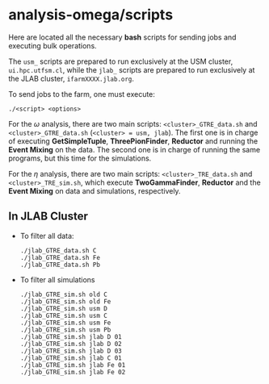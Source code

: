 analysis-omega/scripts
======================

Here are located all the necessary **bash** scripts for sending jobs and executing bulk operations.

The `usm_` scripts are prepared to run exclusively at the USM cluster, `ui.hpc.utfsm.cl`, while the `jlab_` scripts are prepared to run exclusively at the JLAB cluster, `ifarmXXXX.jlab.org`.

To send jobs to the farm, one must execute:

```
./<script> <options>
```

For the $\omega$ analysis, there are two main scripts: `<cluster>_GTRE_data.sh` and `<cluster>_GTRE_data.sh` (`<cluster> = usm, jlab`). The first one is in charge of executing **GetSimpleTuple**, **ThreePionFinder**, **Reductor** and running the **Event Mixing** on the data. The second one is in charge of running the same programs, but this time for the simulations.

For the $\eta$ analysis, there are two main scripts: `<cluster>_TRE_data.sh` and `<cluster>_TRE_sim.sh`, which execute **TwoGammaFinder**, **Reductor** and the **Event Mixing** on data and simulations, respectively.

## In JLAB Cluster

* To filter all data:

  ```
  ./jlab_GTRE_data.sh C
  ./jlab_GTRE_data.sh Fe
  ./jlab_GTRE_data.sh Pb
  ```

* To filter all simulations

  ```
  ./jlab_GTRE_sim.sh old C
  ./jlab_GTRE_sim.sh old Fe
  ./jlab_GTRE_sim.sh usm D
  ./jlab_GTRE_sim.sh usm C
  ./jlab_GTRE_sim.sh usm Fe
  ./jlab_GTRE_sim.sh usm Pb
  ./jlab_GTRE_sim.sh jlab D 01
  ./jlab_GTRE_sim.sh jlab D 02
  ./jlab_GTRE_sim.sh jlab D 03
  ./jlab_GTRE_sim.sh jlab C 01
  ./jlab_GTRE_sim.sh jlab Fe 01
  ./jlab_GTRE_sim.sh jlab Fe 02
  ```